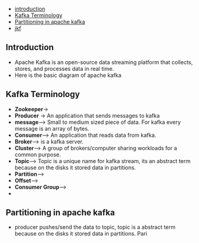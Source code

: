 - [introduction](#introduction)
- [Kafka Terminology](#kafka-terminology)
- [Partitioning in apache kafka](#partitioning-in-apache-kafka)
- [jkf](#kdfjd)

## Introduction
- Apache Kafka is an open-source data streaming platform that collects, stores, and processes data in real time.
- Here is the basic diagram of apache kafka


## Kafka Terminology
- **Zookeeper**->
- **Producer** -> An application that sends messages to kafka
- **message**--> Small to medium sized piece of data. For kafka every message is an array of bytes.
- **Consumer**--> An application that reads data from kafka.
- **Broker**--> is a kafka server.
- **Cluster**--> A group of brokers/computer sharing workloads for a common purpose.
- **Topic**--> Topic is a unique name for kafka stream, its an abstract term because on the disks it stored data in partitions.
- **Partition**-->
- **Offset**-->
- **Consumer Group**-->
- 
## Partitioning in apache kafka
- producer pushes/send the data to topic, topic is a abstract term because on the disks it stored data in partitions. Pari
